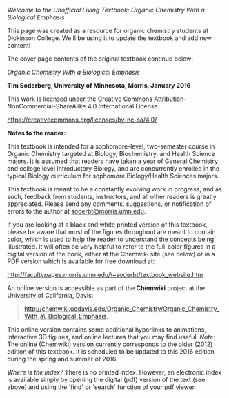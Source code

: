 *Welcome to the Unofficial Living Textbook: Organic Chemistry With a Biological Emphasis*

This page was created as a resource for organic chemistry students at Dickinson College. We'll be using it to update the textbook and add new content! 

The cover page contents of the original textbook continue below:

*Organic Chemistry With a Biological Emphasis*

**Tim Soderberg, University of Minnesota, Morris, January 2016**

This work is licensed under the Creative Commons
Attribution-NonCommercial-ShareAlike 4.0 International License.

https://creativecommons.org/licenses/by-nc-sa/4.0/

**Notes to the reader:**

This textbook is intended for a sophomore-level, two-semester course in
Organic Chemistry targeted at Biology, Biochemistry, and Health Science
majors. It is assumed that readers have taken a year of General
Chemistry and college level Introductory Biology, and are concurrently
enrolled in the typical Biology curriculum for sophomore Biology/Health
Sciences majors.

This textbook is meant to be a constantly evolving work in progress, and
as such, feedback from students, instructors, and all other readers is
greatly appreciated. Please send any comments, suggestions, or
notification of errors to the author at soderbt@morris.umn.edu.

If you are looking at a black and white printed version of this
textbook, please be aware that most of the figures throughout are meant
to contain color, which is used to help the reader to understand the
concepts being illustrated. It will often be very helpful to refer to
the full-color figures in a digital version of the book, either at the
Chemwiki site (see below) or in a PDF version which is available for
free download at:

http://facultypages.morris.umn.edu/\~soderbt/textbook_website.htm

An online version is accessible as part of the **Chemwiki** project at
the University of California, Davis:

> http://chemwiki.ucdavis.edu/Organic_Chemistry/Organic_Chemistry_With_a\_Biological_Emphasis.

This online version contains some additional hyperlinks to animations,
interactive 3D figures, and online lectures that you may find useful.
*Note*: The online (Chemwiki) version currently corresponds to the older
(2012) edition of this textbook. It is scheduled to be updated to this
2016 edition during the spring and summer of 2016.

*Where is the index?* There is no printed index. However, an electronic
index is available simply by opening the digital (pdf) version of the
text (see above) and using the 'find' or 'search' function of your pdf
viewer.

